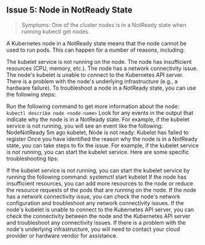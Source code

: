 ## Issue 5: Node in NotReady State
> Symptoms: One of the cluster nodes is in a NotReady state when running kubectl get nodes.

A Kubernetes node in a NotReady state means that the node cannot be used to run pods. This can happen for a number of reasons, including:

The kubelet service is not running on the node.
The node has insufficient resources (CPU, memory, etc.).
The node has a network connectivity issue.
The node's kubelet is unable to connect to the Kubernetes API server.
There is a problem with the node's underlying infrastructure (e.g., a hardware failure).
To troubleshoot a node in a NotReady state, you can use the following steps:

Run the following command to get more information about the node:
`kubectl describe node <node-name>`
Look for any events in the output that indicate why the node is in a NotReady state. For example, if the kubelet service is not running, you will see an event like the following:
NodeNotReady 5m ago  kubelet, <node-name>  Node is not ready: Kubelet has failed to register
Once you have identified the reason why the node is in a NotReady state, you can take steps to fix the issue. For example, if the kubelet service is not running, you can start the kubelet service.
Here are some specific troubleshooting tips:

If the kubelet service is not running, you can start the kubelet service by running the following command:
systemctl start kubelet
If the node has insufficient resources, you can add more resources to the node or reduce the resource requests of the pods that are running on the node.
If the node has a network connectivity issue, you can check the node's network configuration and troubleshoot any network connectivity issues.
If the node's kubelet is unable to connect to the Kubernetes API server, you can check the connectivity between the node and the Kubernetes API server and troubleshoot any connectivity issues.
If there is a problem with the node's underlying infrastructure, you will need to contact your cloud provider or hardware vendor for assistance.